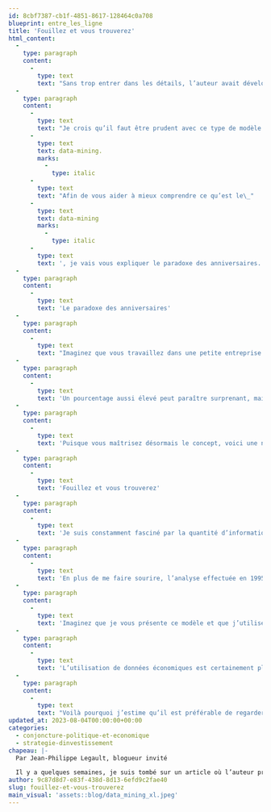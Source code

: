 ```yaml
---
id: 8cbf7387-cb1f-4851-8617-128464c0a708
blueprint: entre_les_ligne
title: 'Fouillez et vous trouverez'
html_content:
  -
    type: paragraph
    content:
      -
        type: text
        text: "Sans trop entrer dans les détails, l’auteur avait développé un «\_modèle\_» qui lui indiquait que les marchés boursiers allaient fléchir. Son modèle était conçu de manière à comparer les rendements historiques du S&P 500 par rapport à certaines périodes du cycle présidentiel américain. Il combinait également différentes mesures économiques qui permettaient de démontrer que les niveaux actuels ressemblaient fortement à ceux de 2000 et 2008. Autrement dit, il utilisait une multitude de données historiques pour soutenir sa conclusion à l’effet que nous étions sur le point de connaître une correction."
  -
    type: paragraph
    content:
      -
        type: text
        text: "Je crois qu’il faut être prudent avec ce type de modèle et d’analyse puisqu’on y retrouve souvent le «\_biais d’exploration des données\_», plus communément appelé le biais du\_"
      -
        type: text
        text: data-mining.
        marks:
          -
            type: italic
      -
        type: text
        text: "Afin de vous aider à mieux comprendre ce qu’est le\_"
      -
        type: text
        text: data-mining
        marks:
          -
            type: italic
      -
        type: text
        text: ', je vais vous expliquer le paradoxe des anniversaires.'
  -
    type: paragraph
    content:
      -
        type: text
        text: 'Le paradoxe des anniversaires'
  -
    type: paragraph
    content:
      -
        type: text
        text: "Imaginez que vous travaillez dans une petite entreprise et qu’un nouveau patron vient d’être nommé. Quelle est la probabilité que vous ayez la même date d’anniversaire que votre nouveau patron? La réponse\_: 0,27%, soit 1 sur 365,25 jours (en incluant l’année bissextile). La probabilité est donc très faible. Maintenant, quelle est la probabilité que deux personnes aient la même date d’anniversaire dans votre entreprise composée de 23 personnes ? La réponse\_: près de 50\_%!"
  -
    type: paragraph
    content:
      -
        type: text
        text: 'Un pourcentage aussi élevé peut paraître surprenant, mais il découle du nombre élevé de relations potentielles entre chaque individu. Au total, il existe pas moins de 253 relations possibles entre ces 23 individus (l’individu 1 avec l’individu 2, l’individu 1 avec l’individu 3, etc.)'
  -
    type: paragraph
    content:
      -
        type: text
        text: 'Puisque vous maîtrisez désormais le concept, voici une nouvelle question. Quelle est la probabilité que deux individus partagent la même date d’anniversaire dans un groupe de 50 personnes? La réponse: 97%. Encore une fois, les 1 225 relations possibles entre ces 50 individus expliquent cette probabilité élevée.'
  -
    type: paragraph
    content:
      -
        type: text
        text: 'Fouillez et vous trouverez'
  -
    type: paragraph
    content:
      -
        type: text
        text: 'Je suis constamment fasciné par la quantité d’information et de données qui existe dans l’univers financier. Grâce à la technologie, nous pouvons enregistrer, analyser et comparer toutes ces données. Ainsi, avec un peu de recherche, vous réussirez sans doute à trouver des données qui confirment votre opinion ou même des données financières qui semblent prédire l’avenir.'
  -
    type: paragraph
    content:
      -
        type: text
        text: 'En plus de me faire sourire, l’analyse effectuée en 1995 par David J. Leinweber, Ph. D. illustre bien ce point. M. Leinweber avait réussi à trouver une relation très forte entre la variation du S&P 500 et la production de beurre au Bangladesh. La relation avec le S&P 500 devenait encore meilleure si on ajoutait la production de fromage aux États-Unis.'
  -
    type: paragraph
    content:
      -
        type: text
        text: 'Imaginez que je vous présente ce modèle et que j’utilise ces dernières données pour prévoir les fluctuations du S&P 500. Vous rirez assurément de moi. Imaginez maintenant que ces données sont l’inflation, le PIB, les taux d’intérêt et même les périodes du cycle présidentiel américain. Vous me prendrez probablement au sérieux.'
  -
    type: paragraph
    content:
      -
        type: text
        text: 'L’utilisation de données économiques est certainement plus logique que le beurre au Bangladesh puisqu’il existe assurément des relations de cause à effet entre la performance du S&P 500 et l’économie. Pourtant, certaines relations peuvent tenir du simple hasard.'
  -
    type: paragraph
    content:
      -
        type: text
        text: "Voilà pourquoi j’estime qu’il est préférable de regarder ces «\_modèles\_» historiques avec prudence. L’explication et le raisonnement derrière la construction d’un modèle sont certainement plus importants que le modèle lui-même."
updated_at: 2023-08-04T00:00:00+00:00
categories:
  - conjoncture-politique-et-economique
  - strategie-dinvestissement
chapeau: |-
  Par Jean-Philippe Legault, blogueur invité

  Il y a quelques semaines, je suis tombé sur un article où l’auteur prévoyait une baisse importante des marchés boursiers. En lisant cet article, j’avoue avoir eu la chair de poule. Détrompez-vous; mon effroi ne venait pas de sa conclusion négative, mais plutôt du processus utilisé pour arriver à cette conclusion.
author: 9c87d8d7-e83f-438d-8d13-6efd9c2fae40
slug: fouillez-et-vous-trouverez
main_visual: 'assets::blog/data_mining_xl.jpeg'
---
```

